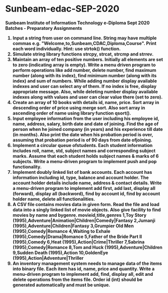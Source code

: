 # Sunbeam-edac-SEP-2020


<b>Sunbeam Institute of Information Technology<b>
e-Diploma Sept 2020 Batches - Preparatory Assignments
1. Input a string from user on command line. String may have multiple commas e.g.
"Welcome,to,Sunbeam,CDAC,Diploma,Course". Print each word individually. Hint: use strtok()
function.
2. Simulate string library functions strcpy, strcat, strcmp and strrev.
3. Maintain an array of ten positive numbers. Initially all elements are set to zero (indicating array is
empty). Write a menu driven program to perform operations like add number, delete number, find
maximum number (along with its index), find minimum number (along with its index) and sum of
numbers. While adding number display available indexes and user can select any of them. If no index
is free, display appropriate message. Also, while deleting number display available indexes along
with values and user can clear value there (set to zero).
4. Create an array of 10 books with details id, name, price. Sort array in descending order of price
using merge sort. Also sort array in ascending order of name using library function qsort().
5. Input employee information from the user including his employee id, name, address, salary, birth
date and date of joining. Find the age of person when he joined company (in years) and his
experience till date (in months). Also print the date when his probation period is over, assuming that
probation period is of 90 days from date ofjoining.
6. Implement a circular queue ofstudents. Each student information includes roll, name, std, subject
names and corresponding subject marks. Assume that each student holds subject names & marks of
6 subjects. Write a menu-driven program to implement push and pop functionality.
7. Implement doubly linked list of bank accounts. Each account has information including id, type,
balance and account holder. The account holder details include name, address & contact details.
Write a menu-driven program to implement add first, add last, display all (forward), display all
(backword), find by account id, find by account holder name, delete all functionalities.
8. A CSV file contains movies data in given form. Read the file and load data into a singly linked list of
movie objects. Also give facility to find movies by name and bygenre.
movieid,title,genres
1,Toy Story (1995),Adventure|Animation|Children|Comedy|Fantasy
2,Jumanji (1995),Adventure|Children|Fantasy
3,Grumpier Old Men (1995),Comedy|Romance
4,Waiting to Exhale (1995),Comedy|Drama|Romance
5,Father of the Bride Part II (1995),Comedy
6,Heat (1995),Action|Crime|Thriller
7,Sabrina (1995),Comedy|Romance
8,Tom and Huck (1995),Adventure|Children
9,Sudden Death (1995),Action
10,GoldenEye (1995),Action|Adventure|Thriller
9. An inventory management system needs to manage data of the items into binary file. Each item
has id, name, price and quantity. Write a menu-driven program to implement add, find, display all,
edit and delete operations from the items file. Order id (int) should be generated automatically and
must be unique.
